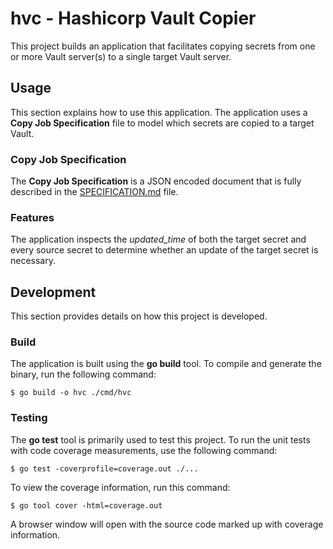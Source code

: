 # hvc - Hashicorp Vault Copier

This project builds an application that facilitates copying secrets from one or
more Vault server(s) to a single target Vault server.

## Usage

This section explains how to use this application.  The application uses a
**Copy Job Specification** file to model which secrets are copied to a target Vault.

### Copy Job Specification

The **Copy Job Specification** is a JSON encoded document that is fully described in the [SPECIFICATION.md](./SPECIFICATION.md) file.

### Features

The application inspects the _updated_time_ of both the target secret and every
source secret to determine whether an update of the target secret is necessary.

## Development

This section provides details on how this project is developed. 

### Build

The application is built using the **go build** tool.  To compile and generate
the binary, run the following command:

```
$ go build -o hvc ./cmd/hvc
```

### Testing

The **go test** tool is primarily used to test this project.  To run the unit
tests with code coverage measurements, use the following command:

```
$ go test -coverprofile=coverage.out ./...
```

To view the coverage information, run this command:

```
$ go tool cover -html=coverage.out
```

A browser window will open with the source code marked up with coverage
information.

